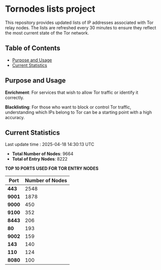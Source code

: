 # Tornodes lists project

This repository provides updated lists of IP addresses associated with Tor relay nodes. The lists are refreshed every 30 minutes to ensure they reflect the most current state of the Tor network.

## Table of Contents

- [Purpose and Usage](#purpose-and-usage)
- [Current Statistics](#current-statistics)


## Purpose and Usage

**Enrichment**: For services that wish to allow Tor traffic or identify it correctly.

**Blacklisting**: For those who want to block or control Tor traffic, understanding which IPs belong to Tor can be a starting point with a high accuracy.

## Current Statistics

Last update time : 2025-04-18 14:30:13 UTC

- **Total Number of Nodes**: 9664
- **Total of Entry Nodes**: 8222

**TOP 10 PORTS USED FOR TOR ENTRY NODES**

| **Port** | **Number of Nodes** |
|------|-----------------|
| **443**   | 2548  |
| **9001**   | 1878  |
| **9000**   | 450  |
| **9100**   | 352  |
| **8443**   | 206  |
| **80**   | 193  |
| **9002**   | 159  |
| **143**   | 140  |
| **110**   | 124  |
| **8080**   | 100  |

